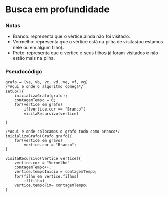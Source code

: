 # Busca em profundidade
### Notas
 - Branco: representa que o vértice ainda não foi visitado.
 - Vermelho: representa que o vértice está na pilha de visitas(ou estamos nele ou em algum filho).
 - Preto: representa que o vértice e seus filhos já foram visitados e não estão mais na pilha.
### Pseudocódigo
```
grafo = [va, vb, vc, vd, ve, vf, vg]
/*Aqui é onde o algoritmo começa*/
setup(){
	inicializaGrafo(grafo); 
	contagemTempo = 0;
	for(vertice em grafo)
		if(vertice.cor == "Branco")
		visitaRecursivo(vertice)
	
}

/*Aqui é onde colocamos o grafo todo como branco*/
inicializaGrafo(Grafo grafo){
	for(vertice em gravo)
		vertice.cor = "Branco";
}

visitaRecursivo(Vertice vertice){
	vertice.cor = "Vermelho"
	contagemTempo++;
	vertice.tempoInicio = contagemTempo;
	for(filho em vertice.filhos)
		if(filho)
	vertice.tempoFim= contagemTempo;
}

```